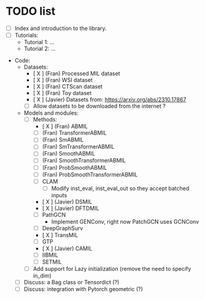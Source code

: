 # TODO list

- [ ] Index and introduction to the library.
- [ ] Tutorials:
    - Tutorial 1: ...
    - Tutorial 2: ...
- Code:
    - Datasets:
        - [ X ] (Fran) Processed MIL dataset
        - [ X ] (Fran) WSI dataset
        - [ X ] (Fran) CTScan dataset
        - [ X ] (Fran) Toy dataset
        - [ X ] (Javier) Datasets from: https://arxiv.org/abs/2310.17867
        - [ ] Allow datasets to be downloaded from the internet ?
    - Models and modules:
        - [ ] Methods:
            - [ X ] (Fran) ABMIL
            - [  ] (Fran) TransformerABMIL
            - [  ] (Fran) SmABMIL
            - [  ] (Fran) SmTransformerABMIL
            - [  ] (Fran) SmoothABMIL
            - [  ] (Fran) SmoothTransformerABMIL
            - [  ] (Fran) ProbSmoothABMIL
            - [  ] (Fran) ProbSmoothTransformerABMIL
            - [  ] CLAM
                - [  ] Modify inst_eval, inst_eval_out so they accept batched inputs
            - [ X ] (Javier) DSMIL
            - [ X ] (Javier) DFTDMIL
            - [  ] PathGCN
                - Implement GENConv, right now PatchGCN uses GCNConv
            - [  ] DeepGraphSurv
            - [ X ] TransMIL
            - [  ] GTP
            - [ X ] (Javier) CAMIL
            - [  ] IIBMIL
            - [  ] SETMIL
        - [ ] Add support for Lazy initialization (remove the need to specify in_dim)
    - [ ] Discuss: a Bag class or Tensordict (?)
    - [ ] Discuss: integration with Pytorch geometric (?)
